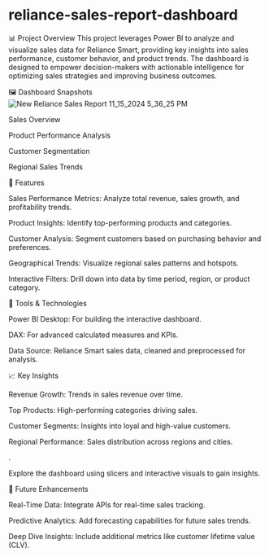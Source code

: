 # reliance-sales-report-dashboard
📊 Project Overview
This project leverages Power BI to analyze and visualize sales data for Reliance Smart, providing key insights into sales performance, customer behavior, and product trends. The dashboard is designed to empower decision-makers with actionable intelligence for optimizing sales strategies and improving business outcomes.

🖼️ Dashboard Snapshots
![New Reliance Sales Report 11_15_2024 5_36_25 PM](https://github.com/user-attachments/assets/d9e9634a-48d3-47c1-be83-4c2a2eb52784)

Sales Overview

Product Performance Analysis

Customer Segmentation

Regional Sales Trends

🚀 Features

Sales Performance Metrics: Analyze total revenue, sales growth, and profitability trends.

Product Insights: Identify top-performing products and categories.

Customer Analysis: Segment customers based on purchasing behavior and preferences.

Geographical Trends: Visualize regional sales patterns and hotspots.

Interactive Filters: Drill down into data by time period, region, or product category.

🔧 Tools & Technologies

Power BI Desktop: For building the interactive dashboard.

DAX: For advanced calculated measures and KPIs.

Data Source: Reliance Smart sales data, cleaned and preprocessed for analysis.

📈 Key Insights

Revenue Growth: Trends in sales revenue over time.

Top Products: High-performing categories driving sales.

Customer Segments: Insights into loyal and high-value customers.

Regional Performance: Sales distribution across regions and cities.

.

Explore the dashboard using slicers and interactive visuals to gain insights.

🎯 Future Enhancements

Real-Time Data: Integrate APIs for real-time sales tracking.

Predictive Analytics: Add forecasting capabilities for future sales trends.

Deep Dive Insights: Include additional metrics like customer lifetime value (CLV).


